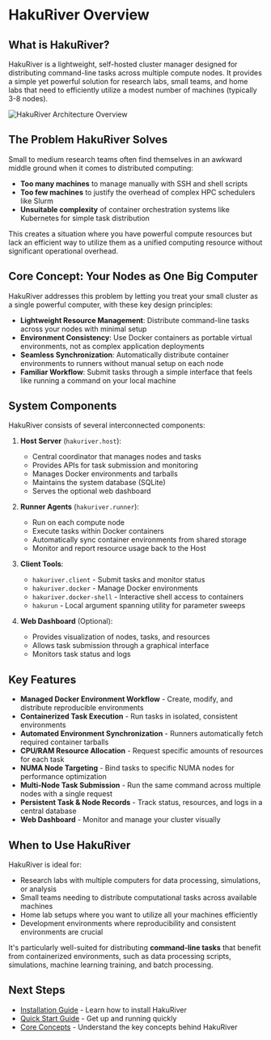 # HakuRiver Overview

## What is HakuRiver?

HakuRiver is a lightweight, self-hosted cluster manager designed for distributing command-line tasks across multiple compute nodes. It provides a simple yet powerful solution for research labs, small teams, and home labs that need to efficiently utilize a modest number of machines (typically 3-8 nodes).

![HakuRiver Architecture Overview](../../image/HakuRiverArch.jpg)

## The Problem HakuRiver Solves

Small to medium research teams often find themselves in an awkward middle ground when it comes to distributed computing:

- **Too many machines** to manage manually with SSH and shell scripts
- **Too few machines** to justify the overhead of complex HPC schedulers like Slurm
- **Unsuitable complexity** of container orchestration systems like Kubernetes for simple task distribution

This creates a situation where you have powerful compute resources but lack an efficient way to utilize them as a unified computing resource without significant operational overhead.

## Core Concept: Your Nodes as One Big Computer

HakuRiver addresses this problem by letting you treat your small cluster as a single powerful computer, with these key design principles:

- **Lightweight Resource Management**: Distribute command-line tasks across your nodes with minimal setup
- **Environment Consistency**: Use Docker containers as portable virtual environments, not as complex application deployments
- **Seamless Synchronization**: Automatically distribute container environments to runners without manual setup on each node
- **Familiar Workflow**: Submit tasks through a simple interface that feels like running a command on your local machine

## System Components

HakuRiver consists of several interconnected components:

1. **Host Server** (`hakuriver.host`):
   - Central coordinator that manages nodes and tasks
   - Provides APIs for task submission and monitoring
   - Manages Docker environments and tarballs
   - Maintains the system database (SQLite)
   - Serves the optional web dashboard

2. **Runner Agents** (`hakuriver.runner`):
   - Run on each compute node
   - Execute tasks within Docker containers
   - Automatically sync container environments from shared storage
   - Monitor and report resource usage back to the Host

3. **Client Tools**:
   - `hakuriver.client` - Submit tasks and monitor status
   - `hakuriver.docker` - Manage Docker environments
   - `hakuriver.docker-shell` - Interactive shell access to containers
   - `hakurun` - Local argument spanning utility for parameter sweeps

4. **Web Dashboard** (Optional):
   - Provides visualization of nodes, tasks, and resources
   - Allows task submission through a graphical interface
   - Monitors task status and logs

## Key Features

- **Managed Docker Environment Workflow** - Create, modify, and distribute reproducible environments
- **Containerized Task Execution** - Run tasks in isolated, consistent environments
- **Automated Environment Synchronization** - Runners automatically fetch required container tarballs
- **CPU/RAM Resource Allocation** - Request specific amounts of resources for each task
- **NUMA Node Targeting** - Bind tasks to specific NUMA nodes for performance optimization
- **Multi-Node Task Submission** - Run the same command across multiple nodes with a single request
- **Persistent Task & Node Records** - Track status, resources, and logs in a central database
- **Web Dashboard** - Monitor and manage your cluster visually

## When to Use HakuRiver

HakuRiver is ideal for:

- Research labs with multiple computers for data processing, simulations, or analysis
- Small teams needing to distribute computational tasks across available machines
- Home lab setups where you want to utilize all your machines efficiently
- Development environments where reproducibility and consistent environments are crucial

It's particularly well-suited for distributing **command-line tasks** that benefit from containerized environments, such as data processing scripts, simulations, machine learning training, and batch processing.

## Next Steps

- [Installation Guide](installation.md) - Learn how to install HakuRiver
- [Quick Start Guide](quick-start.md) - Get up and running quickly
- [Core Concepts](concepts.md) - Understand the key concepts behind HakuRiver